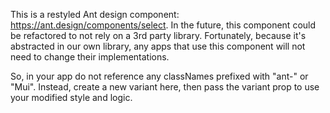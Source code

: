 This is a restyled Ant design component: <a href="https://ant.design/components/select/" target="_blank">https://ant.design/components/select</a>. In the future, this component could be refactored to not rely on a 3rd party library. Fortunately, because it's abstracted in our own library, any apps that use this component will not need to change their implementations. 

So, in your app do not reference any classNames prefixed with "ant-" or "Mui". Instead, create a new variant here, then pass the variant prop to use your modified style and logic. 
